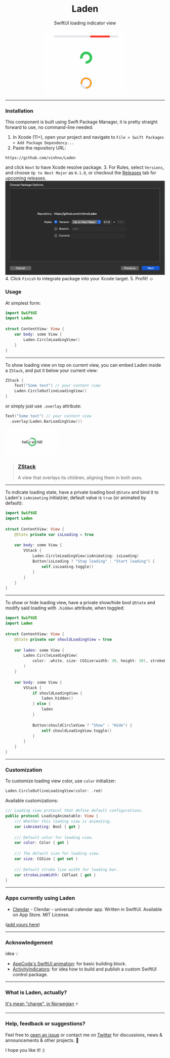 <h1 align="center">Laden</h1>
<p align="center">SwiftUI loading indicator view</p>
<p align="center"><img src="./Resources/loading.gif"/></p>

---

### Installation

This component is built using Swift Package Manager, it is pretty straight forward to use, no command-line needed:

1. In Xcode (11+), open your project and navigate to `File > Swift Packages > Add Package Dependency...`
2. Paste the repository URL: 
```
https://github.com/vinhnx/Laden
```
and click `Next` to have Xcode resolve package.
3. For Rules, select `Versions`, and choose `Up to Next Major` as `0.1.0`, or checkout the [Releases](https://github.com/vinhnx/Laden/tags) tab for upcoming releases.
![package_options.png](./Resources/package_options.png "package_options.png")
4. Click `Finish` to integrate package into your Xcode target.
5. Profit! ☺️

### Usage

At simplest form:

```swift
import SwiftUI
import Laden

struct ContentView: View {
    var body: some View {
        Laden.CircleLoadingView()
    }
}
```

---

To show loading view on top on current view, you can embed Laden inside a `ZStack`, and put it below your current view:

```swift
ZStack {
    Text("Some text") // your content view
    Laden.CircleOutlineLoadingView()
}
```

or simply just use `.overlay` attribute:

```swift
Text("Some text") // your content view
  .overlay(Laden.BarLoadingView())
```

![ZStack](./Resources/loading_zstack.gif "ZStack")

> ### [ZStack](https://developer.apple.com/documentation/swiftui/zstack)
> A view that overlays its children, aligning them in both axes.

---

To indicate loading state, have a private loading bool `@State` and bind it to Laden's `isAnimating` initialzier, default value is `true` (or animated by default):

```swift
import SwiftUI
import Laden

struct ContentView: View {
    @State private var isLoading = true

    var body: some View {
        VStack {
            Laden.CircleLoadingView(isAnimating: isLoading)
            Button(isLoading ? "Stop loading" : "Start loading") {
                self.isLoading.toggle()
            }
        }
    }
}
```

---

To show or hide loading view, have a private show/hide bool `@State` and modify said loading with `.hidden` attribute, when toggled:

```swift
import SwiftUI
import Laden

struct ContentView: View {
    @State private var shouldLoadingView = true

    var laden: some View {
        Laden.CircleLoadingView(
            color: .white, size: CGSize(width: 30, height: 30), strokeLineWidth: 3
        )
    }
    
    var body: some View {
        VStack {
            if shouldLoadingView {
                laden.hidden()
            } else {
                laden
            }

            Button(shouldCircleView ? "Show" : "Hide") {
                self.shouldLoadingView.toggle()
            }
        }
    }
}
```

---

### Customization

To customize loading view color, use `color` initializer:

```swift
Laden.CircleOutlineLoadingView(color: .red)
```

Available customizations:

```swift
/// Loading view protocol that define default configurations.
public protocol LoadingAnimatable: View {
    /// Whether this loading view is animating.
    var isAnimating: Bool { get }

    /// Default color for loading view.
    var color: Color { get }

    /// The default size for loading view.
    var size: CGSize { get set }

    /// Default stroke line width for loading bar.
    var strokeLineWidth: CGFloat { get }
}
```

---

### Apps currently using Laden

+ [Clendar](https://github.com/vinhnx/Clendar) - Clendar - universal calendar app. Written in SwiftUI. Available on App Store. MIT License.

([add yours here](https://github.com/vinhnx/Laden/pulls))

---

### Acknowledgement 

idea 💡

+ [AppCoda's SwiftUI animation](https://www.appcoda.com/swiftui-animation-basics-building-a-loading-indicator/): for basic building block.
+ [ActivityIndicators](https://github.com/sketch204/ActivityIndicators): for idea how to build and publish a custom SwiftUI control package.

---

### What is Laden, actually? 

[It's mean "charge", in Norwegian](https://twitter.com/onmyway133/status/1339596827453050884?s=12) ⚡️

---

### Help, feedback or suggestions?

Feel free to [open an issue](https://github.com/Laden/issues) or contact me on [Twitter](https://twitter.com/@vinhnx) for discussions, news & announcements & other projects. 🚀

I hope you like it! :)
